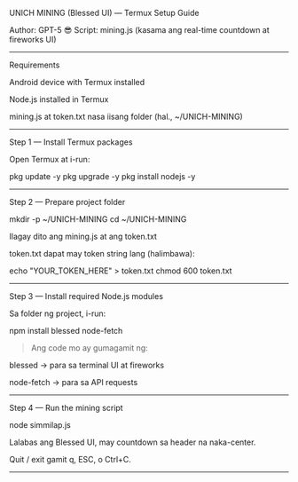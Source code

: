 UNICH MINING (Blessed UI) — Termux Setup Guide

Author: GPT-5 😎
Script: mining.js (kasama ang real-time countdown at fireworks UI)


---

Requirements

Android device with Termux installed

Node.js installed in Termux

mining.js at token.txt nasa iisang folder (hal., ~/UNICH-MINING)



---

Step 1 — Install Termux packages

Open Termux at i-run:

pkg update -y
pkg upgrade -y
pkg install nodejs -y


---

Step 2 — Prepare project folder

mkdir -p ~/UNICH-MINING
cd ~/UNICH-MINING

Ilagay dito ang mining.js at ang token.txt

token.txt dapat may token string lang (halimbawa):


echo "YOUR_TOKEN_HERE" > token.txt
chmod 600 token.txt


---

Step 3 — Install required Node.js modules

Sa folder ng project, i-run:

npm install blessed node-fetch

> Ang code mo ay gumagamit ng:

blessed → para sa terminal UI at fireworks

node-fetch → para sa API requests





---

Step 4 — Run the mining script

node simmilap.js

Lalabas ang Blessed UI, may countdown sa header na naka-center.

Quit / exit gamit q, ESC, o Ctrl+C.



---
